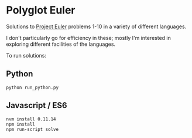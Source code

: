 # Polyglot Euler

Solutions to [Project Euler](https://projecteuler.net/) problems 1-10 in a variety of different languages.

I don't particularly go for efficiency in these; mostly I'm interested in exploring different facilities of the languages.

To run solutions:

## Python

    python run_python.py

## Javascript / ES6

    nvm install 0.11.14
    npm install
    npm run-script solve
